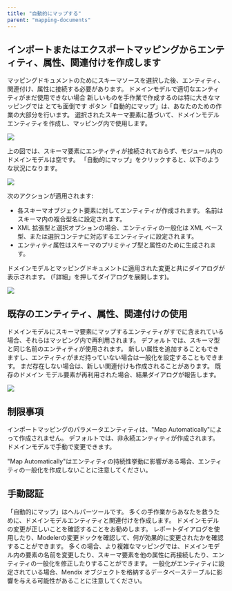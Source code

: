 ```yaml
---
title: "自動的にマップする"
parent: "mapping-documents"
---
```



## インポートまたはエクスポートマッピングからエンティティ、属性、関連付けを作成します

マッピングドキュメントのためにスキーマソースを選択した後、エンティティ、関連付け、属性に接続する必要があります。 ドメインモデルで適切なエンティティがまだ使用できない場合 新しいものを手作業で作成するのは特に大きなマッピングでは とても面倒です ボタン「自動的にマップ」は、あなたのための作業の大部分を行います。 選択されたスキーマ要素に基づいて、ドメインモデルエンティティを作成し、マッピング内で使用します。

![](attachments/16713730/18579457.png)

上の図では、スキーマ要素にエンティティが接続されておらず、モジュール内のドメインモデルは空です。 「自動的にマップ」をクリックすると、以下のような状況になります。

![](attachments/16713730/18579459.png)

次のアクションが適用されます:

*   各スキーマオブジェクト要素に対してエンティティが作成されます。 名前はスキーマ内の複合型名に設定されます。
*   XML 拡張型と選択オプションの場合、エンティティの一般化は XML ベース型、または選択コンテナに対応するエンティティに設定されます。
*   エンティティ属性はスキーマのプリミティブ型と属性のために生成されます。

ドメインモデルとマッピングドキュメントに適用された変更と共にダイアログが表示されます。 (「詳細」を押してダイアログを展開します)。

![](attachments/16713730/18579458.png)

## 既存のエンティティ、属性、関連付けの使用

ドメインモデルにスキーマ要素にマップするエンティティがすでに含まれている場合、それらはマッピング内で再利用されます。 デフォルトでは、スキーマ型と同じ名前のエンティティが使用されます。 新しい属性を追加することもできますし、エンティティがまだ持っていない場合は一般化を設定することもできます。 まだ存在しない場合は、新しい関連付けも作成されることがあります。 既存のドメイン モデル要素が再利用された場合、結果ダイアログが報告します。

![](attachments/16713730/18579460.png)

## 制限事項

インポートマッピングのパラメータエンティティは、"Map Automatically"によって作成されません。 デフォルトでは、非永続エンティティが作成されます。 ドメインモデルで手動で変更できます。

"Map Automatically"はエンティティの持続性挙動に影響がある場合、エンティティの一般化を作成しないことに注意してください。

## 手動認証

「自動的にマップ」はヘルパーツールです。 多くの手作業からあなたを救うために、ドメインモデルエンティティと関連付けを作成します。 ドメインモデルの変更が正しいことを確認することをお勧めします。 レポートダイアログを使用したり、Modelerの変更ドックを確認して、何が効果的に変更されたかを確認することができます。 多くの場合、より複雑なマッピングでは、ドメインモデル内の要素の名前を変更したり、スキーマ要素を他の属性に再接続したり、エンティティの一般化を修正したりすることができます。 一般化がエンティティに設定されている場合、Mendix オブジェクトを格納するデータベーステーブルに影響を与える可能性があることに注意してください。
